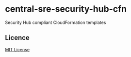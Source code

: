 # central-sre-security-hub-cfn
Security Hub compliant CloudFormation templates 

## Licence
[MIT License](LICENSE) 